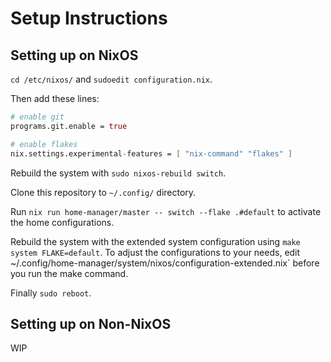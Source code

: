 # Setup Instructions

## Setting up on NixOS
`cd /etc/nixos/` and `sudoedit configuration.nix`.

Then add these lines:
```nix
# enable git
programs.git.enable = true

# enable flakes
nix.settings.experimental-features = [ "nix-command" "flakes" ]
```

Rebuild the system with `sudo nixos-rebuild switch`.

Clone this repository to `~/.config/` directory.

Run `nix run home-manager/master -- switch --flake .#default` to activate the home configurations.

Rebuild the system with the extended system configuration using `make system FLAKE=default`. To adjust the configurations to your needs, edit ~/.config/home-manager/system/nixos/configuration-extended.nix` before you run the make command.

Finally `sudo reboot`.

## Setting up on Non-NixOS
WIP
